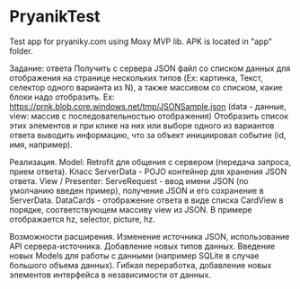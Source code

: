 # PryanikTest
Test app for pryaniky.com using Moxy MVP lib. APK is located in "app" folder.

Задание: ответа 
  Получить с сервера JSON файл со списком данных для отображения на странице нескольких типов (Ex: картинка, Текст, селектор одного варианта из N), а также массивом со списком, какие блоки надо отобразить. Ex: https://prnk.blob.core.windows.net/tmp/JSONSample.json (data - данные, view: массив с последовательностью отображения)
  Отобразить список этих элементов и при клике на них или выборе одного из вариантов ответа выводить информацию, что за объект инициировал событие (id, имя, например).

Реализация.
  Model: Retrofit для общения с сервером (передача запроса, прием ответа). Класс ServerData - POJO контейнер для хранения JSON ответа.
  View / Presenter: ServeRequest - ввод имени JSON (по умолчанию введен пример), получение JSON и его сохранение в ServerData. DataCards - отображение ответа в виде списка CardView в порядке, соответствующем массиву view из JSON. В примере отображается hz, selector, picture, hz.
  
Возможности расширения. 
  Изменение источника JSON, использование API сервера-источника.
  Добавление новых типов данных.
  Введение новых Models для работы с данными (например SQLite в случае большого объема данных).
  Гибкая переработка, добавление новых элементов интерфейса в независимости от данных.
